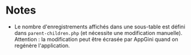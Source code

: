 # Notes 

- Le nombre d'enregistrements affichés dans une sous-table est défini dans `parent-children.php` (et nécessite une modification manuelle). Attention : la modification peut être écrasée par AppGini quand on regénère l'application.